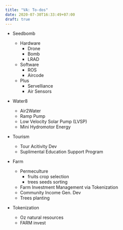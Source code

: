 ```yaml
---
title: "VA: To-dos"
date: 2020-07-30T16:33:49+07:00
draft: true
---
```


+ Seedbomb 
    - Hardware
        - Drone
        - Bomb
        - LRAD
    - Software
        - ROS
        - Aircode
    - Plus
        - Servelliance
        - Air Sensors

+ Water8
    - Air2Water
    - Ramp Pump
    - Low Velocity Solar Pump (LVSP)
    - Mini Hydromotor Energy

+ Tourism
    - Tour Acitivity Dev
    - Suplimental Education Support Program 

+ Farm
    - Permeculture
        + fruits crop selection
        + trees seeds sorting 
    - Farm Investment Management via Tokenization
    - Community Income Gen. Dev
    - Trees planting

+ Tokenization
    - Oz natural resources
    - FARM invest